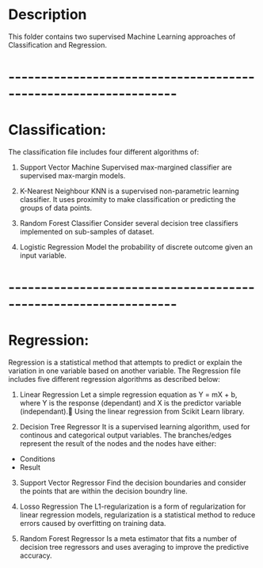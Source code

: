 # Description
This folder contains two supervised Machine Learning approaches of Classification and Regression. 

# ----------------------------------------------------------------
# Classification:
The classification file includes four different algorithms of:

1. Support Vector Machine 
Supervised max-margined classifier are supervised max-margin models.

2. K-Nearest Neighbour
KNN is a supervised non-parametric learning classifier. It uses proximity to make classification or predicting the groups of data points. 

3. Random Forest Classifier 
Consider several decision tree classifiers implemented on sub-samples of dataset. 

4. Logistic Regression 
Model the probability of discrete outcome given an input variable. 

# ----------------------------------------------------------------
# Regression: 
Regression is a statistical method that attempts to predict or explain the variation in one variable based on another variable. The Regression file includes five different regression algorithms as described below:

1. Linear Regression
Let a simple regression equation as Y = mX + b, where Y is the response (dependant) and X is the predictor variable (independant). َUsing the linear regression from Scikit Learn library.

2. Decision Tree Regressor 
It is a supervised learning algorithm, used for continous and categorical output variables. 
The branches/edges represent the result of the nodes and the nodes have either: 
- Conditions
- Result

3. Support Vector Regressor
Find the decision boundaries and consider the points that are within the decision boundry line.

4. Losso Regression
The L1-regularization is a form of regularization for linear regression models, regularization is a statistical method to reduce errors caused by overfitting on training data. 

5. Random Forest Regressor
Is a meta estimator that fits a number of decision tree regressors and uses averaging to improve the predictive accuracy. 

